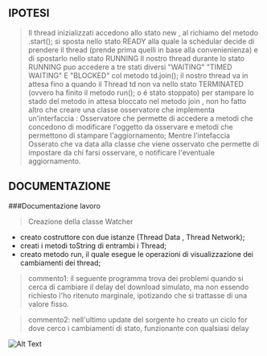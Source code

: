 ## IPOTESI

> Il thread inizializzati accedono allo stato new , al richiamo del metodo .start(); si sposta nello stato READY
> alla quale la schedular decide di prendere il thread (prende prima quelli in base alla convenienienza) e di spostarlo nello stato RUNNING
> Il nostro thread durante lo stato RUNNING puo accedere a tre stati diversi "WAITING" "TIMED WAITING" E "BLOCKED"
> col metodo td.join(); il nostro thread va in attesa fino a quando il Thread td non va nello stato TERMINATED (ovvero ha finito il metodo run(); o é stato stoppato)
> per stampare lo stado del metodo in attesa bloccato nel metodo join , non ho fatto altro che creare una classe osservatore che implementa un'interfaccia :
> Osservatore che permette di accedere a metodi che concedono di modificare l'oggetto da osservare e metodi che permettono di stampare l'aggiornamento;
> Mentre l'intefaccia Osserato che va data alla classe che viene osservato che permette di impostare da chi farsi osservare, o notificare l'eventuale aggiornamento.

## DOCUMENTAZIONE

###Documentazione lavoro

> Creazione della classe Watcher
* creato costruttore con due istanze (Thread Data , Thread Network);
* creati i metodi toString di entrambi i Thread;
* creato metodo run, il quale esegue le operazioni di visualizzazione dei cambiamenti dei thread;

> commento1: il seguente programma trova dei problemi quando si cerca di cambiare il delay del download simulato, ma non essendo richiesto l'ho ritenuto marginale, ipotizando che si trattasse di una valore fisso.

> commento2: nell'ultimo update del sorgente ho creato un ciclo for dove cerco i cambiamenti di stato, funzionante con qualsiasi delay

![Alt Text](https://i.imgur.com/nd79U4B.png)